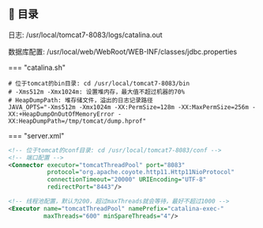 ## 📌 目录

日志: /usr/local/tomcat7-8083/logs/catalina.out

数据库配置: /usr/local/web/WebRoot/WEB-INF/classes/jdbc.properties

=== "catalina.sh"

```shell
# 位于tomcat的bin目录: cd /usr/local/tomcat7-8083/bin
# -Xms512m -Xmx1024m: 设置堆内存，最大值不超过机器的70%
# HeapDumpPath: 堆存储文件，溢出的日志记录路径
JAVA_OPTS="-Xms512m -Xmx1024m -XX:PermSize=128m -XX:MaxPermSize=256m -XX:+HeapDumpOnOutOfMemoryError -XX:HeapDumpPath=/tmp/tomcat/dump.hprof"

```

=== "server.xml"

```xml
<!-- 位于tomcat的conf目录: cd /usr/local/tomcat7-8083/conf -->
<!-- 端口配置 -->
<Connector executor="tomcatThreadPool" port="8083"
           protocol="org.apache.coyote.http11.Http11NioProtocol"
           connectionTimeout="20000" URIEncoding="UTF-8"
           redirectPort="8443"/>

<!-- 线程池配置，默认为200，超过maxThreads就会等待，最好不超过1000 -->
<Executor name="tomcatThreadPool" namePrefix="catalina-exec-"
          maxThreads="600" minSpareThreads="4"/>

```
